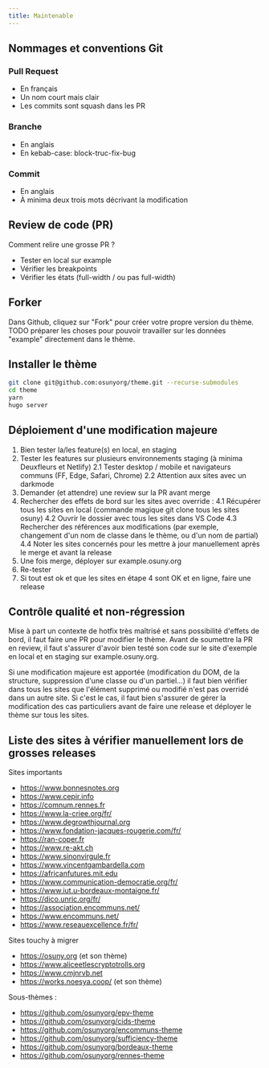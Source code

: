 ```yaml
---
title: Maintenable
---
```


## Nommages et conventions Git

### Pull Request
- En français
- Un nom court mais clair
- Les commits sont squash dans les PR

### Branche
- En anglais
- En kebab-case: block-truc-fix-bug

### Commit
- En anglais
- À minima deux trois mots décrivant la modification 


## Review de code (PR)

Comment relire une grosse PR ?

- Tester en local sur example
- Vérifier les breakpoints
- Vérifier les états (full-width / ou pas full-width)


## Forker

Dans Github, cliquez sur "Fork" pour créer votre propre version du thème.
TODO préparer les choses pour pouvoir travailler sur les données "example" directement dans le thème.

## Installer le thème

```bash
git clone git@github.com:osunyorg/theme.git --recurse-submodules
cd theme
yarn
hugo server
```

## Déploiement d'une modification majeure

1. Bien tester la/les feature(s) en local, en staging
2. Tester les features sur plusieurs environnements staging (à minima Deuxfleurs et Netlify)
  2.1 Tester desktop / mobile et navigateurs communs (FF, Edge, Safari, Chrome)
  2.2 Attention aux sites avec un darkmode
3. Demander (et attendre) une review sur la PR avant merge
4. Rechercher des effets de bord sur les sites avec override :
  4.1 Récupérer tous les sites en local (commande magique git clone tous les sites osuny)
  4.2 Ouvrir le dossier avec tous les sites dans VS Code
  4.3 Rechercher des références aux modifications (par exemple, changement d'un nom de classe dans le thème, ou d'un nom de partial)
  4.4 Noter les sites concernés pour les mettre à jour manuellement après le merge et avant la release
5. Une fois merge, déployer sur example.osuny.org
6. Re-tester
7. Si tout est ok et que les sites en étape 4 sont OK et en ligne, faire une release


## Contrôle qualité et non-régression

Mise à part un contexte de hotfix très maîtrisé et sans possibilité d'effets de bord, il faut faire une PR pour modifier le thème. Avant de soumettre la PR en review, il faut s'assurer d'avoir bien testé son code sur le site d'exemple en local et en staging sur example.osuny.org.

Si une modification majeure est apportée (modification du DOM, de la structure, suppression d'une classe ou d'un partiel...) il faut bien vérifier dans tous les sites que l'élément supprimé ou modifié n'est pas overridé dans un autre site. Si c'est le cas, il faut bien s'assurer de gérer la modification des cas particuliers avant de faire une release et déployer le thème sur tous les sites.

## Liste des sites à vérifier manuellement lors de grosses releases


Sites importants
- https://www.bonnesnotes.org
- https://www.cepir.info
- https://comnum.rennes.fr
- https://www.la-criee.org/fr/
- https://www.degrowthjournal.org
- https://www.fondation-jacques-rougerie.com/fr/
- https://ran-coper.fr
- https://www.re-akt.ch
- https://www.sinonvirgule.fr
- https://www.vincentgambardella.com
- https://africanfutures.mit.edu
- https://www.communication-democratie.org/fr/
- https://www.iut.u-bordeaux-montaigne.fr/
- https://dico.unric.org/fr/
- https://association.encommuns.net/
- https://www.encommuns.net/
- https://www.reseauexcellence.fr/fr/
  
Sites touchy à migrer
- https://osuny.org (et son thème)
- https://www.aliceetlescryptotrolls.org
- https://www.cmjnrvb.net
- https://works.noesya.coop/ (et son thème)

Sous-thèmes :
- https://github.com/osunyorg/epv-theme
- https://github.com/osunyorg/cids-theme
- https://github.com/osunyorg/encommuns-theme
- https://github.com/osunyorg/sufficiency-theme
- https://github.com/osunyorg/bordeaux-theme
- https://github.com/osunyorg/rennes-theme
